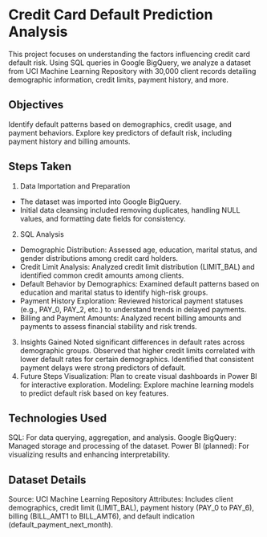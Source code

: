 # Credit Card Default Prediction Analysis
This project focuses on understanding the factors influencing credit card default risk. Using SQL queries in Google BigQuery, we analyze a dataset from UCI Machine Learning Repository with 30,000 client records detailing demographic information, credit limits, payment history, and more.

## Objectives
Identify default patterns based on demographics, credit usage, and payment behaviors.
Explore key predictors of default risk, including payment history and billing amounts.

## Steps Taken
1. Data Importation and Preparation
- The dataset was imported into Google BigQuery.
- Initial data cleansing included removing duplicates, handling NULL values, and formatting date fields for consistency.
2. SQL Analysis
- Demographic Distribution: Assessed age, education, marital status, and gender distributions among credit card holders.
- Credit Limit Analysis: Analyzed credit limit distribution (LIMIT_BAL) and identified common credit amounts among clients.
- Default Behavior by Demographics: Examined default patterns based on education and marital status to identify high-risk groups.
- Payment History Exploration: Reviewed historical payment statuses (e.g., PAY_0, PAY_2, etc.) to understand trends in delayed payments.
- Billing and Payment Amounts: Analyzed recent billing amounts and payments to assess financial stability and risk trends.
3. Insights Gained
Noted significant differences in default rates across demographic groups.
Observed that higher credit limits correlated with lower default rates for certain demographics.
Identified that consistent payment delays were strong predictors of default.
4. Future Steps
Visualization: Plan to create visual dashboards in Power BI for interactive exploration.
Modeling: Explore machine learning models to predict default risk based on key features.

## Technologies Used
SQL: For data querying, aggregation, and analysis.
Google BigQuery: Managed storage and processing of the dataset.
Power BI (planned): For visualizing results and enhancing interpretability.

## Dataset Details
Source: UCI Machine Learning Repository
Attributes: Includes client demographics, credit limit (LIMIT_BAL), payment history (PAY_0 to PAY_6), billing (BILL_AMT1 to BILL_AMT6), and default indication (default_payment_next_month).
